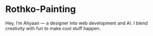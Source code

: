 # Rothko-Painting
Hey, I’m Ahyaan — a designer into web development and AI. I blend creativity with fun to make cool stuff happen.
